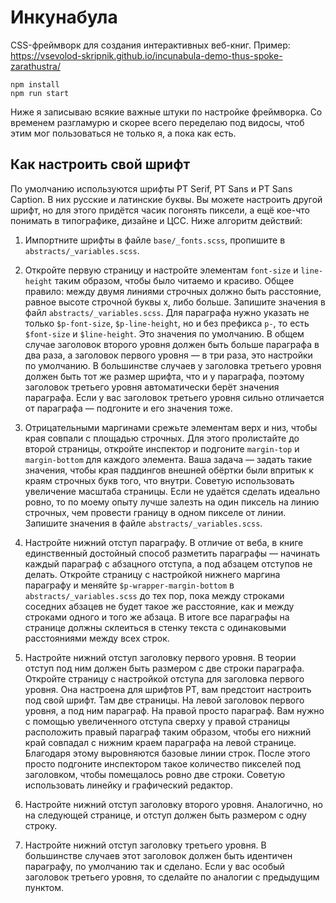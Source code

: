 # Инкунабула

CSS-фреймворк для создания интерактивных веб-книг. Пример: https://vsevolod-skripnik.github.io/incunabula-demo-thus-spoke-zarathustra/

```
npm install
npm run start
```

Ниже я записываю всякие важные штуки по настройке фреймворка. Со временем разгламурю и скорее всего переделаю под видосы, чтоб этим мог пользоваться не только я, а пока как есть.


## Как настроить свой шрифт

По умолчанию используются шрифты PT Serif, PT Sans и PT Sans Caption. В них русские и латинские буквы. Вы можете настроить другой шрифт, но для этого придётся часик погонять пиксели, а ещё кое-что понимать в типографике, дизайне и ЦСС. Ниже алгоритм действий:

1. Импортните шрифты в файле `base/_fonts.scss`, пропишите в `abstracts/_variables.scss`.

2. Откройте первую страницу и настройте элементам `font-size` и `line-height` таким образом, чтобы было читаемо и красиво. Общее правило: между двумя линиями строчных должно быть расстояние, равное высоте строчной буквы х, либо больше. Запишите значения в файл `abstracts/_variables.scss`. Для параграфа нужно указать не только `$p-font-size`, `$p-line-height`, но и без префикса `p-`, то есть `$font-size` и `$line-height`. Это значения по умолчанию. В общем случае заголовок второго уровня должен быть больше параграфа в два раза, а заголовок первого уровня — в три раза, это настройки по умолчанию. В большинстве случаев у заголовка третьего уровня должен быть тот же размер шрифта, что и у параграфа, поэтому заголовок третьего уровня автоматически берёт значения параграфа. Если у вас заголовок третьего уровня сильно отличается от параграфа — подгоните и его значения тоже.

3. Отрицательными маргинами срежьте элементам верх и низ, чтобы края совпали с площадью строчных. Для этого пролистайте до второй страницы, откройте инспектор и подгоните `margin-top` и `margin-bottom` для каждого элемента. Ваша задача — задать такие значения, чтобы края паддингов внешней обёртки были впритык к краям строчных букв того, что внутри. Советую использовать увеличение масштаба страницы. Если не удаётся сделать идеально ровно, то по моему опыту лучше залезть на один пиксель на линию строчных, чем провести границу в одном пикселе от линии. Запишите значения в файле `abstracts/_variables.scss`.

4. Настройте нижний отступ параграфу. В отличие от веба, в книге единственный достойный способ разметить параграфы — начинать каждый параграф с абзацного отступа, а под абзацем отступов не делать. Откройте страницу с настройкой нижнего маргина параграфу и меняйте `$p-wrapper-margin-bottom` в `abstracts/_variables.scss` до тех пор, пока между строками соседних абзацев не будет такое же расстояние, как и между строками одного и того же абзаца. В итоге все параграфы на странице должны склеиться в стенку текста с одинаковыми расстояниями между всех строк.

5. Настройте нижний отступ заголовку первого уровня. В теории отступ под ним должен быть размером с две строки параграфа. Откройте страницу с настройкой отступа для заголовка первого уровня. Она настроена для шрифтов PT, вам предстоит настроить под свой шрифт. Там две страницы. На левой заголовок первого уровня, а под ним параграф. На правой просто параграф. Вам нужно с помощью увеличенного отступа сверху у правой страницы расположить правый параграф таким образом, чтобы его нижний край совпадал с нижним краем параграфа на левой странице. Благодаря этому выровняются базовые линии строк. После этого просто подгоните инспектором такое количество пикселей под заголовком, чтобы помещалось ровно две строки. Советую использовать линейку и графический редактор.

6. Настройте нижний отступ заголовку второго уровня. Аналогично, но на следующей странице, и отступ должен быть размером с одну строку.

7. Настройте нижний отступ заголовку третьего уровня. В большинстве случаев этот заголовок должен быть идентичен параграфу, по умолчанию так и сделано. Если у вас особый заголовок третьего уровня, то сделайте по аналогии с предыдущим пунктом.
